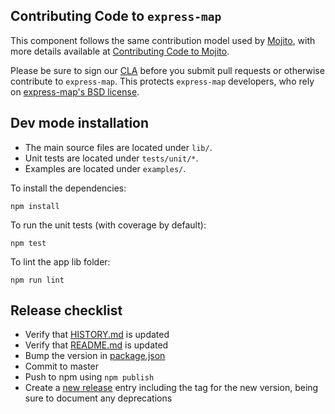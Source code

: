 Contributing Code to `express-map`
----------------------------------

This component follows the same contribution model used by [Mojito][], with
more details available at [Contributing Code to Mojito][].

Please be sure to sign our [CLA][] before you submit pull requests or otherwise contribute to `express-map`. This protects `express-map` developers, who rely on [express-map's BSD license][].

[express-map's BSD license]: https://github.com/yahoo/express-map/blob/master/LICENSE.md
[CLA]: http://developer.yahoo.com/cocktails/mojito/cla/
[Mojito]: https://github.com/yahoo/mojito
[Contributing Code to Mojito]: https://github.com/yahoo/mojito/wiki/Contributing-Code-to-Mojito

Dev mode installation
---------------------

- The main source files are located under `lib/`.
- Unit tests are located under `tests/unit/*`.
- Examples are located under `examples/`.

To install the dependencies:

    npm install

To run the unit tests (with coverage by default):

    npm test

To lint the app lib folder:

    npm run lint
    
Release checklist
-----------------

* Verify that [HISTORY.md] is updated
* Verify that [README.md] is updated
* Bump the version in [package.json]
* Commit to master
* Push to npm using `npm publish`
* Create a [new release] entry including the tag for the new version, being sure to document any deprecations

[HISTORY.md]: https://github.com/yahoo/express-map/blob/master/HISTORY.md
[README.md]: https://github.com/yahoo/express-map/blob/master/README.md
[package.json]: https://github.com/yahoo/express-map/blob/master/package.json
[new release]: https://github.com/yahoo/express-map/releases/new
